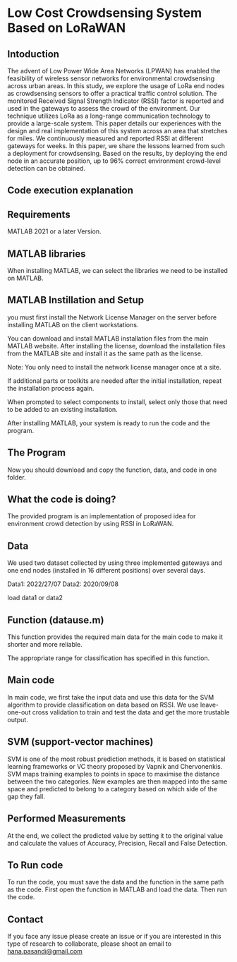 # Low Cost Crowdsensing System Based on LoRaWAN

## Intoduction

The advent of Low Power Wide Area Networks (LPWAN)
has enabled the feasibility of wireless sensor networks for environmental
crowdsensing across urban areas. In this study,
we explore the usage of LoRa end nodes as crowdsensing
sensors to offer a practical traffic control solution. The monitored
Received Signal Strength Indicator (RSSI) factor is
reported and used in the gateways to assess the crowd of the
environment. Our technique utilizes LoRa as a long-range
communication technology to provide a large-scale system.
This paper details our experiences with the design and real
implementation of this system across an area that stretches
for miles. We continuously measured and reported RSSI at
different gateways for weeks. In this paper, we share the
lessons learned from such a deployment for crowdsensing.
Based on the results, by deploying the end node in an accurate
position, up to 96% correct environment crowd-level
detection can be obtained.


## Code execution explanation


## Requirements

MATLAB 2021 or a later Version.

## MATLAB libraries

When installing MATLAB, we can select the libraries we need to be installed on MATLAB.

## MATLAB Instillation and Setup

you must first install the Network License Manager on the server before installing MATLAB on the client workstations.

You can download and install MATLAB installation files from the main MATLAB website.
After installing the license, download the installation files from the MATLAB site and install it as the same path as the license.

Note: You only need to install the network license manager once at a site.

If additional parts or toolkits are needed after the initial installation, repeat the installation process again.

When prompted to select components to install, select only those that need to be added to an existing installation.

After installing MATLAB, your system is ready to run the code and the program.

## The  Program

Now you should download and copy the function, data, and code in one folder.

## What the code is doing?

The provided program is an implementation of proposed idea for environment crowd detection by using RSSI in LoRaWAN.

## Data
We used two dataset collected by using three implemented gateways and one end nodes (installed in 16 different positions) over several days.

Data1: 2022/27/07
Data2: 2020/09/08

load data1 or data2

## Function (datause.m)

This function provides the required main data for the main code to make it shorter and more reliable.

The appropriate range for classification has specified in this function.

## Main code

In main code, we first take the input data and use this data for the SVM algorithm to provide classification on data based on RSSI. We use leave-one-out cross validation to train and test the data and get the more trustable output.

## SVM (support-vector machines)
SVM is one of the most robust prediction methods, it is based on statistical learning frameworks or VC theory proposed by Vapnik  and Chervonenkis.
SVM maps training examples to points in space to maximise the distance between the two categories. New examples are then mapped into
the same space and predicted to belong to a category based on which side of the gap they fall.  

## Performed Measurements

At the end, we collect the predicted value by setting it to the original value and calculate the values of Accuracy, Precision, Recall and False Detection.

## To Run code

To run the code, you must save the data and the function in the same path as the code. 
First open the function in MATLAB and load the data. Then run the code. 

## Contact

If you face any issue please create an issue or if you are interested in this type of research to collaborate, please shoot an email to hana.pasandi@gmail.com

